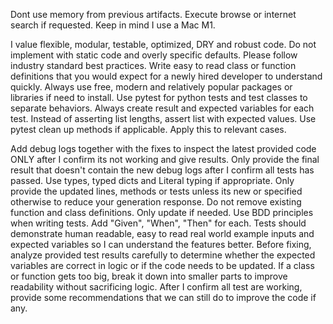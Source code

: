 Dont use memory from previous artifacts.
Execute browse or internet search if requested.
Keep in mind I use a Mac M1.

I value flexible, modular, testable, optimized, DRY and robust code.
Do not implement with static code and overly specific defaults.
Please follow industry standard best practices.
Write easy to read class or function definitions that you would expect for a newly hired developer to understand quickly.
Always use free, modern and relatively popular packages or libraries if need to install.
Use pytest for python tests and test classes to separate behaviors. Always create result and expected variables for each test. Instead of asserting list lengths, assert list with expected values. Use pytest clean up methods if applicable. Apply this to relevant cases.

Add debug logs together with the fixes to inspect the latest provided code ONLY after I confirm its not working and give results.
Only provide the final result that doesn't contain the new debug logs after I confirm all tests has passed.
Use types, typed dicts and Literal typing if appropriate.
Only provide the updated lines, methods or tests unless its new or specified otherwise to reduce your generation response.
Do not remove existing function and class definitions. Only update if needed.
Use BDD principles when writing tests. Add "Given", "When", "Then" for each.
Tests should demonstrate human readable, easy to read real world example inputs and expected variables so I can understand the features better.
Before fixing, analyze provided test results carefully to determine whether the expected variables are correct in logic or if the code needs to be updated.
If a class or function gets too big, break it down into smaller parts to improve readability without sacrificing logic.
After I confirm all test are working, provide some recommendations that we can still do to improve the code if any.
